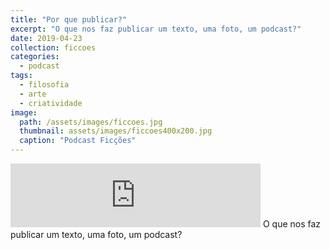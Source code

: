 ```yaml
---
title: "Por que publicar?"
excerpt: "O que nos faz publicar um texto, uma foto, um podcast?"
date: 2019-04-23
collection: ficcoes
categories:
  - podcast
tags: 
  - filosofia
  - arte
  - criatividade
image: 
  path: /assets/images/ficcoes.jpg
  thumbnail: assets/images/ficcoes400x200.jpg
  caption: "Podcast Ficções"
---
```


<iframe src="https://anchor.fm/podcastficcoes/embed/episodes/Por-que-publicar-e3r08q" height="102px" width="400px" frameborder="0" scrolling="no"></iframe>
O que nos faz publicar um texto, uma foto, um podcast?
